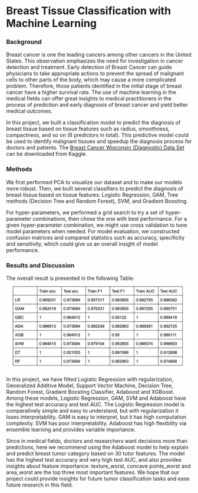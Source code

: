 # Breast Tissue Classification with Machine Learning

### Background
Breast cancer is one the leading cancers among other cancers in the United States. This observation emphasizes the need for investigation in cancer detection and treatment. Early detection of Breast Cancer can guide physicians to take appropriate actions to prevent the spread of malignant cells to other parts of the body, which may cause a more complicated problem. Therefore, those patients identified in the initial stage of breast cancer have a higher survival rate. The use of machine learning in the medical fields can offer great insights to medical practitioners in the process of prediction and early diagnosis of breast cancer and yield better medical outcomes.

In this project, we built a classification model to predict the diagnosis of breast tissue based on tissue features such as radius, smoothness, compactness, and so on (8 predictors in total). This predictive model could be used to identify malignant tissues and speedup the diagnosis process for doctors and patients. The [Breast Cancer Wisconsin (Diagnostic) Data Set](https://www.kaggle.com/datasets/uciml/breast-cancer-wisconsin-data/code) can be downloaded from Kaggle.

### Methods
We first performed PCA to visualize our dataset and to make our models more robust. Then, we built several classifiers to predict the diagnosis of breast tissue based on tissue features: Logistic Regression, GAM, Tree methods (Decision Tree and Random Forest), SVM, and Gradient Boosting. 

For hyper-parameters, we performed a grid search to try a set of hyper-parameter combinations, then chose the one with best performance. For a given hyper-parameter combination, we might use cross validation to tune model parameters when needed. For model evaluation, we constructed confusion matrices and compared statistics such as accuracy, specificity and sensitivity, which could give us an overall insight of model performance. 

### Results and Discussion
The overall result is presented in the following Table:
![alt text](https://github.com/fengling0410/Breast-Tissue-Classification/blob/main/result.png)

In this project, we have fitted Logistic Regression with regularization, Generalized Additive Model, Support Vector Machine, Decision Tree, Random Forest, Gradient Boosting Classifier, Adaboost and XGBoost. Among these models, Logistic Regression, GAM, SVM and Adaboost have the highest test accuracy and test AUC. The Logistic Regression model is comparatively simple and easy to understand, but with regularization it loses interpretability. GAM is easy to interpret, but it has high computation complexity. SVM has poor interpretability. Adaboost has high flexibility via ensemble learning and provides variable importance. 

Since in medical fields, doctors and researchers want decisions more than predictions, here we recommend using the Adaboost model to help explain and predict breast tumor category based on 30 tutor features. The model has the highest test accuracy and very high test AUC, and also provides insights about feature importance: texture_worst, concave points_worst and area_worst are the top three most important features. We hope that our project could provide insights for future tumor classification tasks and ease future research in this field.
